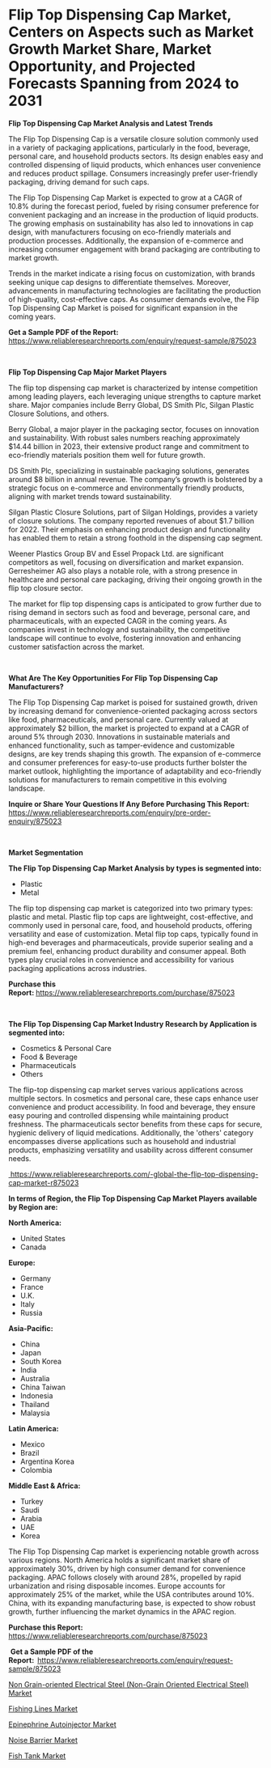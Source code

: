 <p><h1>Flip Top Dispensing Cap Market, Centers on Aspects such as Market Growth Market Share, Market Opportunity, and Projected Forecasts Spanning from 2024 to 2031</h1></p><p><strong>Flip Top Dispensing Cap Market Analysis and Latest Trends</strong></p>
<p><p>The Flip Top Dispensing Cap is a versatile closure solution commonly used in a variety of packaging applications, particularly in the food, beverage, personal care, and household products sectors. Its design enables easy and controlled dispensing of liquid products, which enhances user convenience and reduces product spillage. Consumers increasingly prefer user-friendly packaging, driving demand for such caps.</p><p>The Flip Top Dispensing Cap Market is expected to grow at a CAGR of 10.8% during the forecast period, fueled by rising consumer preference for convenient packaging and an increase in the production of liquid products. The growing emphasis on sustainability has also led to innovations in cap design, with manufacturers focusing on eco-friendly materials and production processes. Additionally, the expansion of e-commerce and increasing consumer engagement with brand packaging are contributing to market growth. </p><p>Trends in the market indicate a rising focus on customization, with brands seeking unique cap designs to differentiate themselves. Moreover, advancements in manufacturing technologies are facilitating the production of high-quality, cost-effective caps. As consumer demands evolve, the Flip Top Dispensing Cap Market is poised for significant expansion in the coming years.</p></p>
<p><strong>Get a Sample PDF of the Report:&nbsp;</strong> <a href="https://www.reliableresearchreports.com/enquiry/request-sample/875023">https://www.reliableresearchreports.com/enquiry/request-sample/875023</a></p>
<p>&nbsp;</p>
<p><strong>Flip Top Dispensing Cap Major Market Players</strong></p>
<p><p>The flip top dispensing cap market is characterized by intense competition among leading players, each leveraging unique strengths to capture market share. Major companies include Berry Global, DS Smith Plc, Silgan Plastic Closure Solutions, and others.</p><p>Berry Global, a major player in the packaging sector, focuses on innovation and sustainability. With robust sales numbers reaching approximately $14.44 billion in 2023, their extensive product range and commitment to eco-friendly materials position them well for future growth.</p><p>DS Smith Plc, specializing in sustainable packaging solutions, generates around $8 billion in annual revenue. The company’s growth is bolstered by a strategic focus on e-commerce and environmentally friendly products, aligning with market trends toward sustainability.</p><p>Silgan Plastic Closure Solutions, part of Silgan Holdings, provides a variety of closure solutions. The company reported revenues of about $1.7 billion for 2022. Their emphasis on enhancing product design and functionality has enabled them to retain a strong foothold in the dispensing cap segment.</p><p>Weener Plastics Group BV and Essel Propack Ltd. are significant competitors as well, focusing on diversification and market expansion. Gerresheimer AG also plays a notable role, with a strong presence in healthcare and personal care packaging, driving their ongoing growth in the flip top closure sector.</p><p>The market for flip top dispensing caps is anticipated to grow further due to rising demand in sectors such as food and beverage, personal care, and pharmaceuticals, with an expected CAGR in the coming years. As companies invest in technology and sustainability, the competitive landscape will continue to evolve, fostering innovation and enhancing customer satisfaction across the market.</p></p>
<p>&nbsp;</p>
<p><strong>What Are The Key Opportunities For Flip Top Dispensing Cap Manufacturers?</strong></p>
<p><p>The Flip Top Dispensing Cap market is poised for sustained growth, driven by increasing demand for convenience-oriented packaging across sectors like food, pharmaceuticals, and personal care. Currently valued at approximately $2 billion, the market is projected to expand at a CAGR of around 5% through 2030. Innovations in sustainable materials and enhanced functionality, such as tamper-evidence and customizable designs, are key trends shaping this growth. The expansion of e-commerce and consumer preferences for easy-to-use products further bolster the market outlook, highlighting the importance of adaptability and eco-friendly solutions for manufacturers to remain competitive in this evolving landscape.</p></p>
<p><strong>Inquire or Share Your Questions If Any Before Purchasing This Report:</strong> <a href="https://www.reliableresearchreports.com/enquiry/pre-order-enquiry/875023">https://www.reliableresearchreports.com/enquiry/pre-order-enquiry/875023</a></p>
<p>&nbsp;</p>
<p><strong>Market Segmentation</strong></p>
<p><strong>The Flip Top Dispensing Cap Market Analysis by types is segmented into:</strong></p>
<p><ul><li>Plastic</li><li>Metal</li></ul></p>
<p><p>The flip top dispensing cap market is categorized into two primary types: plastic and metal. Plastic flip top caps are lightweight, cost-effective, and commonly used in personal care, food, and household products, offering versatility and ease of customization. Metal flip top caps, typically found in high-end beverages and pharmaceuticals, provide superior sealing and a premium feel, enhancing product durability and consumer appeal. Both types play crucial roles in convenience and accessibility for various packaging applications across industries.</p></p>
<p><strong>Purchase this Report:&nbsp;</strong><a href="https://www.reliableresearchreports.com/purchase/875023">https://www.reliableresearchreports.com/purchase/875023</a></p>
<p>&nbsp;</p>
<p><strong>The Flip Top Dispensing Cap Market Industry Research by Application is segmented into:</strong></p>
<p><ul><li>Cosmetics & Personal Care</li><li>Food & Beverage</li><li>Pharmaceuticals</li><li>Others</li></ul></p>
<p><p>The flip-top dispensing cap market serves various applications across multiple sectors. In cosmetics and personal care, these caps enhance user convenience and product accessibility. In food and beverage, they ensure easy pouring and controlled dispensing while maintaining product freshness. The pharmaceuticals sector benefits from these caps for secure, hygienic delivery of liquid medications. Additionally, the 'others' category encompasses diverse applications such as household and industrial products, emphasizing versatility and usability across different consumer needs.</p></p>
<p><a href="https://www.reliableresearchreports.com/-global-the-flip-top-dispensing-cap-market-r875023">&nbsp;https://www.reliableresearchreports.com/-global-the-flip-top-dispensing-cap-market-r875023</a></p>
<p><strong>In terms of Region, the Flip Top Dispensing Cap Market Players available by Region are:</strong></p>
<p>
    <p> <strong> North America: </strong>
        <ul>
            <li>United States</li>
            <li>Canada</li>
        </ul>
        </p> 
    <p> <strong> Europe: </strong>
        <ul>
            <li>Germany</li>
            <li>France</li>
            <li>U.K.</li>
            <li>Italy</li>
            <li>Russia</li>
        </ul>
        </p> 
    <p> <strong> Asia-Pacific: </strong>
        <ul>
            <li>China</li>
            <li>Japan</li>
            <li>South Korea</li>
            <li>India</li>
            <li>Australia</li>
            <li>China Taiwan</li>
            <li>Indonesia</li>
            <li>Thailand</li>
            <li>Malaysia</li>
        </ul>
        </p> 
    <p> <strong> Latin America: </strong>
        <ul>
            <li>Mexico</li>
            <li>Brazil</li>
            <li>Argentina Korea</li>
            <li>Colombia</li>
        </ul>
        </p> 
    <p> <strong> Middle East & Africa: </strong>
        <ul>
            <li>Turkey</li>
            <li>Saudi</li>
            <li>Arabia</li>
            <li>UAE</li>
            <li>Korea</li>
        </ul>
    </p>
    </p>
<p><p>The Flip Top Dispensing Cap market is experiencing notable growth across various regions. North America holds a significant market share of approximately 30%, driven by high consumer demand for convenience packaging. APAC follows closely with around 28%, propelled by rapid urbanization and rising disposable incomes. Europe accounts for approximately 25% of the market, while the USA contributes around 10%. China, with its expanding manufacturing base, is expected to show robust growth, further influencing the market dynamics in the APAC region.</p></p>
<p><strong>Purchase this Report: </strong><a href="https://www.reliableresearchreports.com/purchase/875023">https://www.reliableresearchreports.com/purchase/875023</a></p>
<p>&nbsp;<strong>Get a Sample PDF of the Report:&nbsp;&nbsp;</strong><a href="https://www.reliableresearchreports.com/enquiry/request-sample/875023">https://www.reliableresearchreports.com/enquiry/request-sample/875023</a></p>
<p><strong></strong></p>
<p><p><a href="https://issuu.com/reportprime-2/docs/non-grain-oriented-electrical-steel_172168858111cb">Non Grain-oriented Electrical Steel (Non-Grain Oriented Electrical Steel) Market</a></p><p><a href="https://github.com/nathandecarvalho/Market-Research-Report-List-5/blob/main/fishing-lines-market.md">Fishing Lines Market</a></p><p><a href="https://www.linkedin.com/pulse/global-epinephrine-autoinjector-industry-research-report-competitive-gxeic?trackingId=mmmhENhsRAG6Zu1yuZuOwg%3D%3D">Epinephrine Autoinjector Market</a></p><p><a href="https://www.linkedin.com/pulse/global-noise-barrier-market-size-share-analysis-product-type-tqepe?trackingId=zrsICbcPla0IJLdBPLQbHA%3D%3D">Noise Barrier Market</a></p><p><a href="https://github.com/julyju69/Market-Research-Report-List-5/blob/main/fish-tank-market.md">Fish Tank Market</a></p></p>